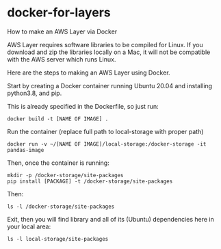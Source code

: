 # docker-for-layers
How to make an AWS Layer via Docker

AWS Layer requires software libraries to be compiled for Linux. If you download and zip the libraries locally on a Mac, it will not be compatible with the AWS server which runs Linux. 

Here are the steps to making an AWS Layer using Docker.

Start by creating a Docker container running Ubuntu 20.04 and installing python3.8, and pip. 

This is already specified in the Dockerfile, so just run: 
```
docker build -t [NAME OF IMAGE] .
```
Run the container (replace full path to local-storage with proper path)
```
docker run -v ~/[NAME OF IMAGE]/local-storage:/docker-storage -it pandas-image
```

Then, once the container is running:
```
mkdir -p /docker-storage/site-packages
pip install [PACKAGE] -t /docker-storage/site-packages
```

Then: 
```
ls -l /docker-storage/site-packages
```


Exit, then you will find library and all of its (Ubuntu) dependencies here in your local area:
```
ls -l local-storage/site-packages
```
